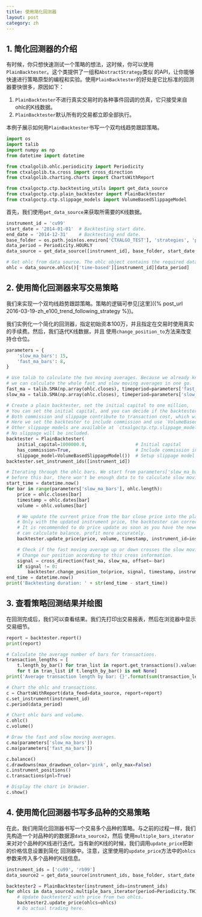 ```yaml
---
title: 使用简化回测器
layout: post
category: zh
---
```



## 1. 简化回测器的介绍

有时候，你只想快速测试一个策略的想法，这时候，你可以使用`PlainBacktester`。这个类提供了一组和`AbstractStrategy`类似
的API，让你能够快速进行策略原型的编程和实验。使用`PlainBacktester`的好处是它比标准的回测器要快很多，原因如下：

1. `PlainBacktester`不进行真实交易时的各种事件回调的仿真，它只接受来自ohlc的K线数据。
2. `PlainBacktester`默认所有的交易都立即全部执行。

本例子展示如何用`PlainBacktester`书写一个双均线趋势跟踪策略。


```python
import os
import talib
import numpy as np
from datetime import datetime

from ctxalgolib.ohlc.periodicity import Periodicity
from ctxalgolib.ta.cross import cross_direction
from ctxalgolib.charting.charts import ChartsWithReport

from ctxalgoctp.ctp.backtesting_utils import get_data_source
from ctxalgoctp.ctp.plain_backtester import PlainBacktester
from ctxalgoctp.ctp.slippage_models import VolumeBasedSlippageModel
```

首先，我们使用`get_data_source`来获取所需要的K线数据。


```python
instrument_id = 'cu99'
start_date = '2014-01-01'  # Backtesting start date.
end_date = '2014-12-31'    # Backtesting end date.
base_folder = os.path.join(os.environ['CTXALGO_TEST'], 'strategies', 'plain_backtester')
data_period = Periodicity.HOURLY
data_source = get_data_source([instrument_id], base_folder, start_date, end_date, data_period)

# Get ohlc from data source. The ohlc object contains the required data for the instrument.
ohlc = data_source.ohlcs()['time-based'][instrument_id][data_period]
```


## 2. 使用简化回测器来写交易策略

我们来实现一个双均线趋势跟踪策略。策略的逻辑可参见[这里]({% post_url 2016-03-19-zh_e100_trend_following_strategy %})。

我们实例化一个简化的回测器，指定初始资本100万，并且指定在交易时使用真实的手续费。然后，我们迭代K线数据，并且
使用`change_position_to`方法来改变持仓仓位。


```python
parameters = {
    'slow_ma_bars': 15,
    'fast_ma_bars': 8,
}

# Use talib to calculate the two moving averages. Because we already know all the ohlc bars,
# we can calculate the whole fast and slow moving averages in one go.
fast_ma = talib.SMA(np.array(ohlc.closes), timeperiod=parameters['fast_ma_bars'])
slow_ma = talib.SMA(np.array(ohlc.closes), timeperiod=parameters['slow_ma_bars'])

# Create a plain backtester, set the initial capital to one million,
# You can set the initial capital, and you can decide if the backtester will include trade commission or slippage.
# Both commission and slippage contribute to transaction cost, which will affect your backtesting result.
# Here we set the backtester to include commission and use `VolumeBasedSlippageModel` to introduce slippage.
# Other slippage models are available at `ctxalgoctp.ctp.slippage_models'. If you set `slippage_model` to None,
# No slippage will be included.
backtester = PlainBacktester(
    initial_capital=1000000.0,                  # Initial capital
    has_commission=True,                        # Include commission in trading
    slippage_model=VolumeBasedSlippageModel())  # Setup slippage model
backtester.set_instrument_ids([instrument_id])

# Iterating through the ohlc bars. We start from parameters['slow_ma_bars'], because
# before this bar, there won't be enough data to to calculate slow moving average.
start_time = datetime.now()
for bar in range(parameters['slow_ma_bars'], ohlc.length):
    price = ohlc.closes[bar]
    timestamp = ohlc.dates[bar]
    volume = ohlc.volumes[bar]

    # We update the current price from the bar close price into the plain backtester. This is important.
    # Only with the updated instrument price, the backtester can correctly calculate balance, profit.
    # It is recommended to do price update as soon as you have the newest price, so the backtester
    # can calculate balance, profit more accurately.
    backtester.update_price(price, volume, timestamp, instrument_id=instrument_id)

    # Check if the fast moving average up or down crosses the slow moving average.
    # Change our position according to this cross information.
    signal = cross_direction(fast_ma, slow_ma, offset=-bar)
    if signal != 0:
        backtester.change_position_to(price, signal, timestamp, instrument_id=instrument_id)
end_time = datetime.now()
print('Backtesting duration: ' + str(end_time - start_time))
```


## 3. 查看策略回测结果并绘图

在回测完成后，我们可以查看结果。我们先打印出交易报表，然后在浏览器中显示交易细节。


```python
report = backtester.report()
print(report)

# Calculate the average number of bars for transactions.
transaction_lengths = [
    t.length_by_bar() for tran_list in report.get_transactions().values()
    for t in tran_list if t.length_by_bar() is not None]
print('Average transaction length by bar: {}'.format(sum(transaction_lengths) / len(transaction_lengths)))

# Chart the ohlc and transactions.
c = ChartsWithReport(data_feed=data_source, report=report)
c.set_instrument(instrument_id)
c.period(data_period)

# Chart ohlc bars and volume.
c.ohlc()
c.volume()

# Draw the fast and slow moving averages.
c.ma(parameters['slow_ma_bars'])
c.ma(parameters['fast_ma_bars'])

c.balance()
c.drawdowns(max_drawdown_color='pink', only_max=False)
c.instrument_positions()
c.transactions(pnl=True)

# Display the chart in browser.
c.show()
```

## 4. 使用简化回测器书写多品种的交易策略

在此，我们用简化回测器书写一个交易多个品种的策略。与之前的过程一样，我们先构造一个对品种的的数据源`data_source2`，然后
使用`multiple_bars_iterator`来对对个品种的K线进行迭代。当有新的K线的时候，我们调用`update_price`把新的价格信息设置到简化
回测器中。注意，这里使用的`update_price`方法中的`ohlcs`参数来传入多个品种的K线信息。


```python
instrument_ids = ['cu99', 'rb99']
data_source2 = get_data_source(instrument_ids, base_folder, start_date, end_date, data_period)

backtester2 = PlainBacktester(instrument_ids=instrument_ids)
for ohlcs in data_source2.multiple_bars_iterator(period=Periodicity.THIRTY_MINUTE, instrument_ids=instrument_ids):
    # Update backtester2 with price from two ohlcs.
    backtester2.update_price(ohlcs=ohlcs)
    # Do actual trading here.




```
